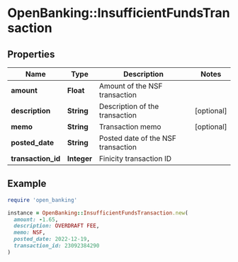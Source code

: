 # OpenBanking::InsufficientFundsTransaction

## Properties

| Name | Type | Description | Notes |
| ---- | ---- | ----------- | ----- |
| **amount** | **Float** | Amount of the NSF transaction |  |
| **description** | **String** | Description of the transaction | [optional] |
| **memo** | **String** | Transaction memo | [optional] |
| **posted_date** | **String** | Posted date of the NSF transaction |  |
| **transaction_id** | **Integer** | Finicity transaction ID |  |

## Example

```ruby
require 'open_banking'

instance = OpenBanking::InsufficientFundsTransaction.new(
  amount: -1.65,
  description: OVERDRAFT FEE,
  memo: NSF,
  posted_date: 2022-12-19,
  transaction_id: 23092384290
)
```

